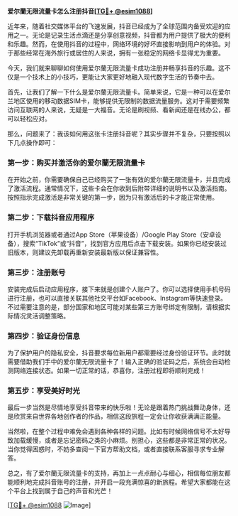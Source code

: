 **爱尔蘭无限流量卡怎么注册抖音[[TG💪+ @esim1088](https://t.me/s/esim1088)]**

近年来，随着社交媒体平台的飞速发展，抖音已经成为了全球范围内备受欢迎的应用之一。无论是记录生活点滴还是分享创意视频，抖音都为用户提供了极大的便利和乐趣。然而，在使用抖音的过程中，网络环境的好坏直接影响到用户的体验。对于那些经常在海外旅行或居住的人来说，拥有一张稳定的网络卡显得尤为重要。

今天，我们就来聊聊如何使用爱尔蘭无限流量卡成功注册并畅享抖音的乐趣。这不仅是一个技术上的小技巧，更能让大家更好地融入现代数字生活的节奏中去。

首先，让我们了解一下什么是爱尔蘭无限流量卡。简单来说，它是一种可以在爱尔兰地区使用的移动数据SIM卡，能够提供无限制的数据流量服务。这对于需要频繁访问互联网的人来说，无疑是一大福音。无论是刷视频、看新闻还是在线办公，都可以轻松应对。

那么，问题来了：我该如何用这张卡注册抖音呢？其实步骤并不复杂，只要按照以下几点操作即可：

### 第一步：购买并激活你的爱尔蘭无限流量卡

在开始之前，你需要确保自己已经购买了一张有效的爱尔蘭无限流量卡，并且完成了激活流程。通常情况下，这些卡会在你收到后附带详细的说明书以及激活指南。按照指示完成激活是非常关键的第一步，因为只有激活后的卡才能正常使用。

### 第二步：下载抖音应用程序

打开手机浏览器或者通过App Store（苹果设备）/Google Play Store（安卓设备），搜索“TikTok”或“抖音”，找到官方应用后点击下载安装。如果你已经安装过旧版本，则建议先卸载再重新安装最新版以保证兼容性。

### 第三步：注册账号

安装完成后启动应用程序，接下来就是创建个人账户了。你可以选择使用手机号码进行注册，也可以直接关联其他社交平台如Facebook、Instagram等快速登录。不过需要注意的是，部分国家和地区可能对某些第三方账号绑定有限制，请根据实际情况灵活调整策略。

### 第四步：验证身份信息

为了保护用户的隐私安全，抖音要求每位新用户都需要经过身份验证环节。此时就需要借助我们手中的爱尔蘭无限流量卡了！输入正确的验证码之后，系统会自动检测网络连接状态。如果一切正常的话，恭喜你，注册过程即将顺利完成！

### 第五步：享受美好时光

最后一步当然是尽情地享受抖音带来的快乐啦！无论是跟着热门挑战舞动身体，还是欣赏来自世界各地创作者的作品，相信这段旅程一定会让你收获满满正能量。

当然啦，在整个过程中难免会遇到各种各样的问题。比如有时候网络信号不太好导致加载缓慢，或者是忘记密码之类的小麻烦。别担心，这些都是非常正常的状况。当你觉得困惑时，不妨多查阅一下官方帮助文档，或者直接联系客服寻求专业解答。

总之，有了爱尔蘭无限流量卡的支持，再加上一点点耐心与细心，相信每位朋友都能顺利地完成抖音账号的注册，并开启一段充满惊喜的新旅程。希望大家都能在这个平台上找到属于自己的声音和光芒！

[[TG💪+ @esim1088](https://t.me/s/esim1088) ![Image](https://i.postimg.cc/4NQfJmqS/Snipaste-2025-05-13-00-14-12.png)]